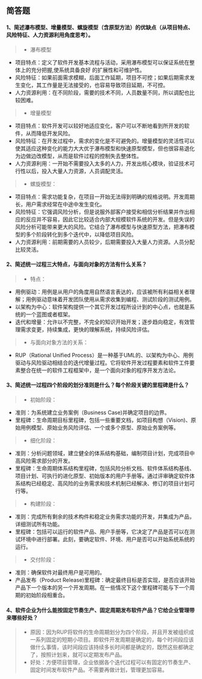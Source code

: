 ## 简答题
#### 1、简述瀑布模型、增量模型、螺旋模型（含原型方法）的优缺点（从项目特点、风险特征、人力资源利用角度思考）。

>* 瀑布模型
  * 项目特点：定义了软件开发基本流程与活动，采用瀑布模型可以保证系统在整体上的充分把握,使系统具备良好 的扩展性和可维护性。
  * 风险特征：如果前面需求模糊，后面工作延期，项目不可控；如果后期需求发生变化，其工作量是无法接受的，也容易导致项目延期，不可控。
  * 人力资源利用：在不同阶段，需要的技术不同，人员数量不同，所以调配也比较困难。
 >* 增量模型
   * 项目特点：软件开发可以较好地适应变化，客户可以不断地看到所开发的软件，从而降低开发风险。
   * 风险特征：在开发过程中，需求的变化是不可避免的。增量模型的灵活性可以使其适应这种变化的能力大大优于瀑布模型和快速原型模型，但也很容易退化为边做边改模型，从而是软件过程的控制失去整体性。
   * 人力资源利用：一开始不需要投入太多的人力，开发出核心模块，验证技术可行性以后，投入大量人力资源，人员调配灵活。
 >* 螺旋模型：
   * 项目特点：需求功能复杂，在项目一开始无法得到明确的规格说明。开发周期长，用户需求经常在中途中发生变化。
   * 风险特征：它强调风险分析，但是说服外部客户接受和相信分析结果并作出相应的反应并不容易，因此它比较适合内部大规模软件系统的开发。但是失误的风险分析可能带来更大的风险。它结合了瀑布模型与快速原型方法，把瀑布模型的多个阶段转化到多个迭代中，以降低项目风险。
   * 人力资源利用：前期需要的人员较少，后期需要投入大量人力资源。人员分配比较灵活。
   
#### 2、简述统一过程三大特点，与面向对象的方法有什么关系？
>* 特点：
  * 用例驱动：用例是从用户的角度用自然语言表达的，应该被所有利益相关者理解；用例驱动意味着开发团队使用从需求收集到编程、测试阶段的测试用例。
  * 以架构为中心：软件架构提供一个其它开发过程所设计到的中心点，也就是系统的一个蓝图或者框架。
  * 迭代和增量：允许以不完整，不完全的知识开始开发；逐步趋向稳定，有效管理需求变更，持续集成，更快的理解系统，持续风险评估。
>* 与面向对象方法的关系：
  * RUP（Rational Unified Process）是一种基于UML的、以架构为中心、用例驱动与风险驱动相结合的迭代增量过程。它将软件开发过程要素和软件工件要素整合在统一的软件工程框架中，是一个面向对象的程序开发方法论。
  
#### 3、简述统一过程四个阶段的划分准则是什么？每个阶段关键的里程碑是什么？
>* 初始阶段：
  * 准则：为系统建立业务案例（Business Case)并确定项目的边界。
  * 里程碑：生命周期目标里程碑，包括一些重要文档，如项目构想（Vision)、原始用例模型、原始业务风险评估、一个或多个原型、原始业务案例等。
>* 细化阶段：
  * 准则：分析问题领域，建立健全的体系结构基础，编制项目计划，完成项目中高风险需求部分的开发。
  * 里程碑：生命周期体系结构里程碑，包括风险分析文档、软件体系结构基线、项目计划、可执行的进化原型、初始版本的用户手册等。通过评审确定软件体系结构已经稳定、高风险的业务需求和技术机制已经解决、修订的项目计划可行等。
>* 构建阶段：
  * 准则：完成所有剩余的技术构件和稳定业务需求功能的开发，并集成为产品，详细测试所有功能。
  * 里程碑：包括可以运行的软件产品、用户手册等，它决定了产品是否可以在测试环境中进行部署。此刻，要确定软件、环境、用户是否可以开始系统系统的运行。
>* 交付阶段：
  * 准则：确保软件对最终用户是可用的。
  * 产品发布（Product Release)里程碑：确定最终目标是否实现，是否应该开始产品下一个版本的另一个开发周期。在一些情况下这个里程碑可能与下一个周期的初始阶段相重合。
  
#### 4、软件企业为什么能按固定节奏生产、固定周期发布软件产品？它给企业管理带来哪些好处？
>* 原因：因为RUP将软件的生命周期划分为四个阶段，并且开发被组织成一系列固定的短期小项目。即软件开发周期是确定的，每个时间段应该做什么事情，该时间段应该持续多长时间都是确定的，既然这些都确定了，按照计划来，就可以定期发布产品。
>* 好处：方便项目管理，企业依据各个迭代过程可以有固定的节奏生产、固定时间发布软件产品。不需要再做计划，管理更加容易。
